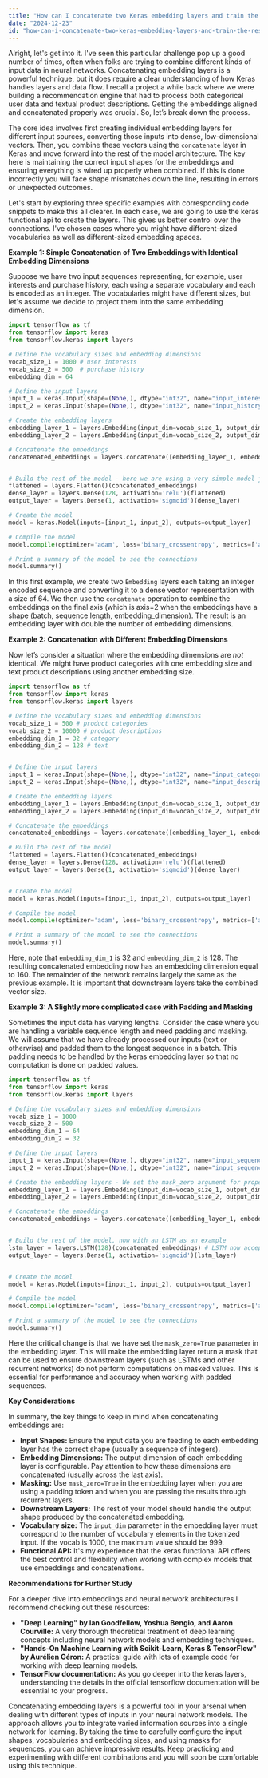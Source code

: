 ```yaml
---
title: "How can I concatenate two Keras embedding layers and train the resulting model?"
date: "2024-12-23"
id: "how-can-i-concatenate-two-keras-embedding-layers-and-train-the-resulting-model"
---
```


Alright, let's get into it. I've seen this particular challenge pop up a good number of times, often when folks are trying to combine different kinds of input data in neural networks. Concatenating embedding layers is a powerful technique, but it does require a clear understanding of how Keras handles layers and data flow. I recall a project a while back where we were building a recommendation engine that had to process both categorical user data and textual product descriptions. Getting the embeddings aligned and concatenated properly was crucial. So, let’s break down the process.

The core idea involves first creating individual embedding layers for different input sources, converting those inputs into dense, low-dimensional vectors. Then, you combine these vectors using the `concatenate` layer in Keras and move forward into the rest of the model architecture. The key here is maintaining the correct input shapes for the embeddings and ensuring everything is wired up properly when combined. If this is done incorrectly you will face shape mismatches down the line, resulting in errors or unexpected outcomes.

Let's start by exploring three specific examples with corresponding code snippets to make this all clearer. In each case, we are going to use the keras functional api to create the layers. This gives us better control over the connections. I've chosen cases where you might have different-sized vocabularies as well as different-sized embedding spaces.

**Example 1: Simple Concatenation of Two Embeddings with Identical Embedding Dimensions**

Suppose we have two input sequences representing, for example, user interests and purchase history, each using a separate vocabulary and each is encoded as an integer. The vocabularies might have different sizes, but let's assume we decide to project them into the same embedding dimension.

```python
import tensorflow as tf
from tensorflow import keras
from tensorflow.keras import layers

# Define the vocabulary sizes and embedding dimensions
vocab_size_1 = 1000 # user interests
vocab_size_2 = 500  # purchase history
embedding_dim = 64

# Define the input layers
input_1 = keras.Input(shape=(None,), dtype="int32", name="input_interests")
input_2 = keras.Input(shape=(None,), dtype="int32", name="input_history")

# Create the embedding layers
embedding_layer_1 = layers.Embedding(input_dim=vocab_size_1, output_dim=embedding_dim, name="embedding_interests")(input_1)
embedding_layer_2 = layers.Embedding(input_dim=vocab_size_2, output_dim=embedding_dim, name="embedding_history")(input_2)

# Concatenate the embeddings
concatenated_embeddings = layers.concatenate([embedding_layer_1, embedding_layer_2], axis=2)


# Build the rest of the model - here we are using a very simple model just to illustrate concatenation
flattened = layers.Flatten()(concatenated_embeddings)
dense_layer = layers.Dense(128, activation='relu')(flattened)
output_layer = layers.Dense(1, activation='sigmoid')(dense_layer)

# Create the model
model = keras.Model(inputs=[input_1, input_2], outputs=output_layer)

# Compile the model
model.compile(optimizer='adam', loss='binary_crossentropy', metrics=['accuracy'])

# Print a summary of the model to see the connections
model.summary()
```

In this first example, we create two `Embedding` layers each taking an integer encoded sequence and converting it to a dense vector representation with a size of 64. We then use the `concatenate` operation to combine the embeddings on the final axis (which is axis=2 when the embeddings have a shape (batch, sequence length, embedding_dimension). The result is an embedding layer with double the number of embedding dimensions.

**Example 2: Concatenation with Different Embedding Dimensions**

Now let’s consider a situation where the embedding dimensions are *not* identical. We might have product categories with one embedding size and text product descriptions using another embedding size.

```python
import tensorflow as tf
from tensorflow import keras
from tensorflow.keras import layers

# Define the vocabulary sizes and embedding dimensions
vocab_size_1 = 500 # product categories
vocab_size_2 = 10000 # product descriptions
embedding_dim_1 = 32 # category
embedding_dim_2 = 128 # text


# Define the input layers
input_1 = keras.Input(shape=(None,), dtype="int32", name="input_categories")
input_2 = keras.Input(shape=(None,), dtype="int32", name="input_descriptions")

# Create the embedding layers
embedding_layer_1 = layers.Embedding(input_dim=vocab_size_1, output_dim=embedding_dim_1, name="embedding_categories")(input_1)
embedding_layer_2 = layers.Embedding(input_dim=vocab_size_2, output_dim=embedding_dim_2, name="embedding_descriptions")(input_2)

# Concatenate the embeddings
concatenated_embeddings = layers.concatenate([embedding_layer_1, embedding_layer_2], axis=2)

# Build the rest of the model
flattened = layers.Flatten()(concatenated_embeddings)
dense_layer = layers.Dense(128, activation='relu')(flattened)
output_layer = layers.Dense(1, activation='sigmoid')(dense_layer)


# Create the model
model = keras.Model(inputs=[input_1, input_2], outputs=output_layer)

# Compile the model
model.compile(optimizer='adam', loss='binary_crossentropy', metrics=['accuracy'])

# Print a summary of the model to see the connections
model.summary()
```
Here, note that `embedding_dim_1` is 32 and `embedding_dim_2` is 128. The resulting concatenated embedding now has an embedding dimension equal to 160. The remainder of the network remains largely the same as the previous example. It is important that downstream layers take the combined vector size.

**Example 3: A Slightly more complicated case with Padding and Masking**

Sometimes the input data has varying lengths. Consider the case where you are handling a variable sequence length and need padding and masking. We will assume that we have already processed our inputs (text or otherwise) and padded them to the longest sequence in a batch. This padding needs to be handled by the keras embedding layer so that no computation is done on padded values.

```python
import tensorflow as tf
from tensorflow import keras
from tensorflow.keras import layers

# Define the vocabulary sizes and embedding dimensions
vocab_size_1 = 1000
vocab_size_2 = 500
embedding_dim_1 = 64
embedding_dim_2 = 32

# Define the input layers
input_1 = keras.Input(shape=(None,), dtype="int32", name="input_sequence_1")
input_2 = keras.Input(shape=(None,), dtype="int32", name="input_sequence_2")

# Create the embedding layers - We set the mask_zero argument for proper handling
embedding_layer_1 = layers.Embedding(input_dim=vocab_size_1, output_dim=embedding_dim_1, mask_zero=True, name="embedding_1")(input_1)
embedding_layer_2 = layers.Embedding(input_dim=vocab_size_2, output_dim=embedding_dim_2, mask_zero=True, name="embedding_2")(input_2)

# Concatenate the embeddings
concatenated_embeddings = layers.concatenate([embedding_layer_1, embedding_layer_2], axis=2)


# Build the rest of the model, now with an LSTM as an example
lstm_layer = layers.LSTM(128)(concatenated_embeddings) # LSTM now accepts masked input
output_layer = layers.Dense(1, activation='sigmoid')(lstm_layer)


# Create the model
model = keras.Model(inputs=[input_1, input_2], outputs=output_layer)

# Compile the model
model.compile(optimizer='adam', loss='binary_crossentropy', metrics=['accuracy'])

# Print a summary of the model to see the connections
model.summary()
```

Here the critical change is that we have set the `mask_zero=True` parameter in the embedding layer. This will make the embedding layer return a mask that can be used to ensure downstream layers (such as LSTMs and other recurrent networks) do not perform computations on masked values. This is essential for performance and accuracy when working with padded sequences.

**Key Considerations**

In summary, the key things to keep in mind when concatenating embeddings are:

*   **Input Shapes:** Ensure the input data you are feeding to each embedding layer has the correct shape (usually a sequence of integers).
*   **Embedding Dimensions:** The output dimension of each embedding layer is configurable. Pay attention to how these dimensions are concatenated (usually across the last axis).
*   **Masking:** Use `mask_zero=True` in the embedding layer when you are using a padding token and when you are passing the results through recurrent layers.
*   **Downstream Layers:** The rest of your model should handle the output shape produced by the concatenated embedding.
*   **Vocabulary size:** The `input_dim` parameter in the embedding layer must correspond to the number of vocabulary elements in the tokenized input. If the vocab is 1000, the maximum value should be 999.
*   **Functional API:** It's my experience that the keras functional API offers the best control and flexibility when working with complex models that use embeddings and concatenations.

**Recommendations for Further Study**

For a deeper dive into embeddings and neural network architectures I recommend checking out these resources:

*   **"Deep Learning" by Ian Goodfellow, Yoshua Bengio, and Aaron Courville:** A very thorough theoretical treatment of deep learning concepts including neural network models and embedding techniques.
*   **"Hands-On Machine Learning with Scikit-Learn, Keras & TensorFlow" by Aurélien Géron:** A practical guide with lots of example code for working with deep learning models.
*   **TensorFlow documentation:** As you go deeper into the keras layers, understanding the details in the official tensorflow documentation will be essential to your progress.

Concatenating embedding layers is a powerful tool in your arsenal when dealing with different types of inputs in your neural network models. The approach allows you to integrate varied information sources into a single network for learning. By taking the time to carefully configure the input shapes, vocabularies and embedding sizes, and using masks for sequences, you can achieve impressive results. Keep practicing and experimenting with different combinations and you will soon be comfortable using this technique.
